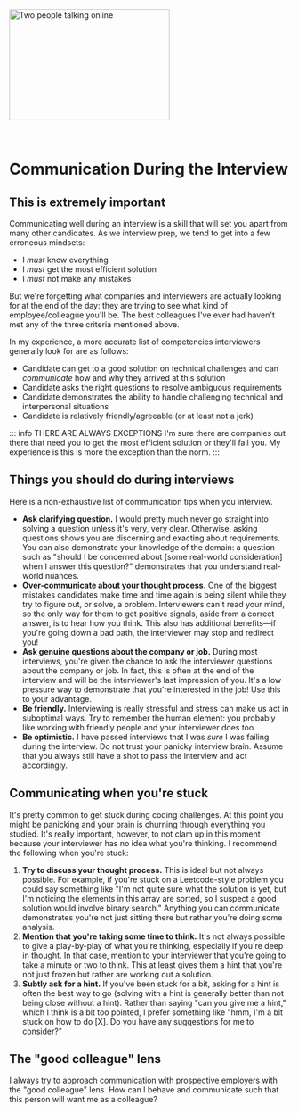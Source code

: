 <img style="margin: 0 auto; max-width:18rem; margin-bottom: 2rem" width="288" height="199" alt="Two people talking online" src="/during.svg" />

# Communication During the Interview

<star />

## This is extremely important

Communicating well during an interview is a skill that will set you apart from many other candidates. As we interview prep, we tend to get into a few erroneous mindsets:

- I _must_ know everything
- I _must_ get the most efficient solution
- I _must_ not make any mistakes

But we're forgetting what companies and interviewers are actually looking for at the end of the day: they are trying to see what kind of employee/colleague you'll be. The best colleagues I've ever had haven't met any of the three criteria mentioned above.

In my experience, a more accurate list of competencies interviewers generally look for are as follows:

- Candidate can get to a good solution on technical challenges and can _communicate_ how and why they arrived at this solution
- Candidate asks the right questions to resolve ambiguous requirements
- Candidate demonstrates the ability to handle challenging technical and interpersonal situations
- Candidate is relatively friendly/agreeable (or at least not a jerk)

::: info THERE ARE ALWAYS EXCEPTIONS
I'm sure there are companies out there that need you to get the most efficient solution or they'll fail you. My experience is this is more the exception than the norm.
:::

## Things you should do during interviews

Here is a non-exhaustive list of communication tips when you interview.

- **Ask clarifying question.** I would pretty much never go straight into solving a question unless it's very, very clear. Otherwise, asking questions shows you are discerning and exacting about requirements. You can also demonstrate your knowledge of the domain: a question such as "should I be concerned about [some real-world consideration] when I answer this question?" demonstrates that you understand real-world nuances.
- **Over-communicate about your thought process.** One of the biggest mistakes candidates make time and time again is being silent while they try to figure out, or solve, a problem. Interviewers can't read your mind, so the only way for them to get positive signals, aside from a correct answer, is to hear how you think. This also has additional benefits&mdash;if you're going down a bad path, the interviewer may stop and redirect you!
- **Ask genuine questions about the company or job.** During most interviews, you're given the chance to ask the interviewer questions about the company or job. In fact, this is often at the end of the interview and will be the interviewer's last impression of you. It's a low pressure way to demonstrate that you're interested in the job! Use this to your advantage.
- **Be friendly.** Interviewing is really stressful and stress can make us act in suboptimal ways. Try to remember the human element: you probably like working with friendly people and your interviewer does too.
- **Be optimistic.** I have passed interviews that I was _sure_ I was failing during the interview. Do not trust your panicky interview brain. Assume that you always still have a shot to pass the interview and act accordingly.

## Communicating when you're stuck

It's pretty common to get stuck during coding challenges. At this point you might be panicking and your brain is churning through everything you studied. It's really important, however, to not clam up in this moment because your interviewer has no idea what you're thinking. I recommend the following when you're stuck:

1. **Try to discuss your thought process.** This is ideal but not always possible. For example, if you're stuck on a Leetcode-style problem you could say something like "I'm not quite sure what the solution is yet, but I'm noticing the elements in this array are sorted, so I suspect a good solution would involve binary search." Anything you can communicate demonstrates you're not just sitting there but rather you're doing some analysis.
2. **Mention that you're taking some time to think.** It's not always possible to give a play-by-play of what you're thinking, especially if you're deep in thought. In that case, mention to your interviewer that you're going to take a minute or two to think. This at least gives them a hint that you're not just frozen but rather are working out a solution.
3. **Subtly ask for a hint.** If you've been stuck for a bit, asking for a hint is often the best way to go (solving with a hint is generally better than not being close without a hint). Rather than saying "can you give me a hint," which I think is a bit too pointed, I prefer something like "hmm, I'm a bit stuck on how to do [X]. Do you have any suggestions for me to consider?"

## The "good colleague" lens

I always try to approach communication with prospective employers with the "good colleague" lens. How can I behave and communicate such that this person will want me as a colleague?

<foot />
